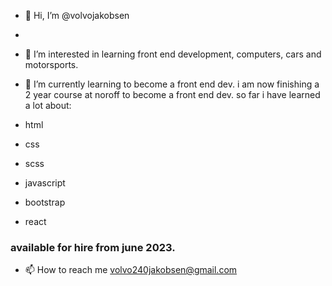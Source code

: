- 👋 Hi, I’m @volvojakobsen
- 
- 👀 I’m interested in 
learning front end development, computers, cars and motorsports.

- 🌱 I’m currently learning to become a front end dev.
 i am now finishing a 2 year course at noroff to become a front end dev.
so far i have learned a lot about:

- html
- css
- scss
- javascript
- bootstrap
- react

### available for hire from june 2023.

- 📫 How to reach me volvo240jakobsen@gmail.com

<!---
volvojakobsen/volvojakobsen is a ✨ special ✨ repository because its `README.md` (this file) appears on your GitHub profile.
You can click the Preview link to take a look at your changes.
--->
